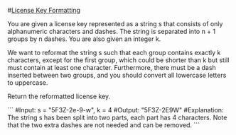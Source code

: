 #[License Key Formatting](https://leetcode.com/explore/interview/card/google/67/sql-2/472/)
<p>
You are given a license key represented as a string s that consists of only alphanumeric characters and dashes. The string is separated into n + 1 groups by n dashes. You are also given an integer k.

We want to reformat the string s such that each group contains exactly k characters, except for the first group, which could be shorter than k but still must contain at least one character. Furthermore, there must be a dash inserted between two groups, and you should convert all lowercase letters to uppercase.

Return the reformatted license key.
</p>
```
#Input: s = "5F3Z-2e-9-w", k = 4
#Output: "5F3Z-2E9W"
#Explanation: The string s has been split into two parts, each part has 4 characters.
Note that the two extra dashes are not needed and can be removed.
```

